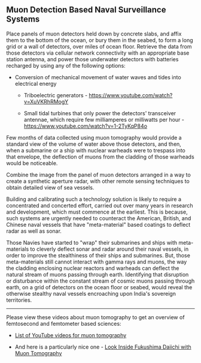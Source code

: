 ## Muon Detection Based Naval Surveillance Systems

Place panels of muon detectors held down by concrete slabs, and affix them to the bottom of the ocean, or bury them in the seabed, to form a long grid or a wall of detectors, over miles of ocean floor. Retrieve the data from those detectors via cellular network connectivity with an appropriate base station antenna, and power those underwater detectors with batteries recharged by using any of the following options: 

- Conversion of mechanical movement of water waves and tides into electrical energy 

  - Triboelectric generators - https://www.youtube.com/watch?v=XuVKRhRMogY 

  - Small tidal turbines that only power the detectors' transceiver antennae, which require few milliamperes or milliwatts per hour - https://www.youtube.com/watch?v=1-2TyKqP84o 
  
Few months of data collected using muon tomography would provide a standard view of the volume of water above those detectors, and then, when a submarine or a ship with nuclear warheads were to trespass into that envelope, the deflection of muons from the cladding of those warheads would be noticeable.  

Combine the image from the panel of muon detectors arranged in a way to create a synthetic aperture radar, with other remote sensing techniques to obtain detailed view of sea vessels. 

Building and calibrating such a technology solution is likely to require a concentrated and concerted effort, carried out over many years in research and development, which must commence at the earliest. This is because, such systems are urgently needed to counteract the American, British, and Chinese naval vessels that have "meta-material" based coatings to deflect radar as well as sonar. 

Those Navies have started to "wrap" their submarines and ships with meta-materials to cleverly deflect sonar and radar around their naval vessels, in order to improve the stealthiness of their ships and submarines. But, those meta-materials still cannot interact with gamma rays and muons, the way the cladding enclosing nuclear reactors and warheads can deflect the natural stream of muons passing through earth. Identifying that disruption or disturbance within the constant stream of cosmic muons passing through earth, on a grid of detectors on the ocean floor or seabed, would reveal the otherwise stealthy naval vessels encroaching upon India's sovereign territories.  

---

Please view these videos about muon tomography to get an overview of femtosecond and femtometer based sciences: 

- [List of YouTube videos for muon tomography](https://www.youtube.com/results?search_query=muon+tomography) 

- And here is a particularly nice one - [Look Inside Fukushima Daiichi with Muon Tomography](https://www.youtube.com/watch?v=bnkrYKjBHaI)